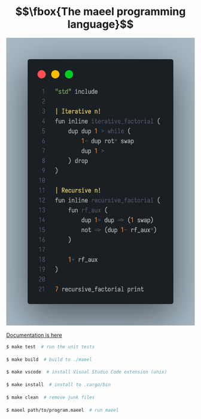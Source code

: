# $$\fbox{The maeel programming language}$$

![](./preview.png)


[Documentation is here](docs/README.md)



```sh
$ make test  # run the unit tests

$ make build  # build to ./maeel

$ make vscode  # install Visual Studio Code extension (unix)

$ make install  # install to .cargo/bin

$ make clean  # remove junk files

$ maeel path/to/program.maeel  # run maeel
```
